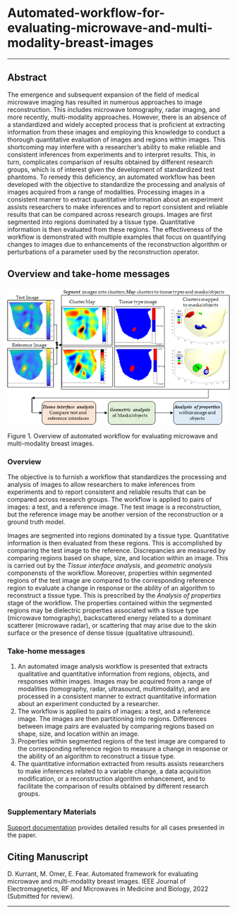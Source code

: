 # Automated-workflow-for-evaluating-microwave-and-multi-modality-breast-images

***

## Abstract
The emergence and subsequent expansion of the field of medical microwave imaging has resulted in numerous approaches to image reconstruction. This includes microwave tomography, radar imaging, and more recently, multi-modality approaches. However, there is an absence of a standardized and widely accepted process that is proficient at extracting information from these images and employing this knowledge to conduct a thorough quantitative evaluation of images and regions within images. This shortcoming may interfere with a researcher’s ability to make reliable and consistent inferences from experiments and to interpret results. This, in turn, complicates comparison of results obtained by different research groups, which is of interest given the development of standardized test phantoms. To remedy this deficiency, an automated workflow has been developed with the objective to standardize the processing and analysis of images acquired from a range of modalities. Processing images in a consistent manner to extract quantitative information about an experiment assists researchers to make inferences and to report consistent and reliable results that can be compared across research groups. Images are first segmented into regions dominated by a tissue type. Quantitative information is then evaluated from these regions. The effectiveness of the workflow is demonstrated with multiple examples that focus on quantifying changes to images due to enhancements of the reconstruction algorithm or perturbations of a parameter used by the reconstruction operator. 

## Overview and take-home messages

![](https://github.com/djkurran/Automated-framework-for-evaluating-microwave-and-multi-modality-breast-images/blob/main/overview.png)

Figure 1. Overview of automated workflow for evaluating microwave and multi-modality breast images.

### Overview

The objective is to furnish a workflow that standardizes the processing and analysis of images to allow researchers to make inferences from experiments and to report consistent and reliable results that can be compared across research groups. The workflow is applied to pairs of images: a test, and a reference image.  The test image is a reconstruction, but the reference image may be another version of the reconstruction or a ground truth model. 

Images are segmented into regions dominated by a tissue type. Quantitative information is then evaluated from these regions. This is accomplished by comparing the test image to the reference. Discrepancies are measured by comparing regions based on shape, size, and location within an image. This is carried out by the *Tissue interface analysis*, and *geometric analysis* componensts of the workflow. Moreover, properties within segmented regions of the test image are compared to the corresponding reference region to evaluate a change in response or the ability of an algorithm to reconstruct a tissue type. This is prescribed by the *Analysis of properties* stage of the workflow. The properties contained within the segmented regions may be dielectric properties associated with a tissue type (microwave tomography), backscattered energy related to a dominant scatterer (microwave radar), or scattering that may arise due to the skin surface or the presence of dense tissue (qualitative ultrasound).

### Take-home messages

1. An automated image analysis workflow is presented that extracts qualitative and quantitative information from regions, objects, and responses within images. Images may be acquired from a range of modalities (tomography, radar, ultrasound, multimodality), and are processed in a consistent manner to extract quantitative information about an experiment conducted by a researcher.
2. The workflow is applied to pairs of images: a test, and a reference image.  The images are then partitioning into regions. Differences between image pairs are evaluated by comparing regions based on shape, size, and location within an image. 
3. Properties within segmented regions of the test image are compared to the corresponding reference region to measure a change in response or the ability of an algorithm to reconstruct a tissue type. 
4. The quantitative information extracted from results assists researchers to make inferences related to a variable change, a data acquisition modification, or a reconstruction algorithm enhancement, and to facilitate the comparison of results obtained by different research groups.

### Supplementary Materials

[Support documentation](https://github.com/djkurran/Automated-framework-for-evaluating-microwave-and-multi-modality-breast-images/wiki/0.-Introduction) provides detailed results for all cases presented in the paper.

## Citing Manuscript

D. Kurrant, M. Omer, E. Fear. Automated framework for evaluating microwave and multi-modality breast images. IEEE Journal of Electromagnetics, RF and Microwaves in Medicine and Biology, 2022 (Submitted for review).

***
